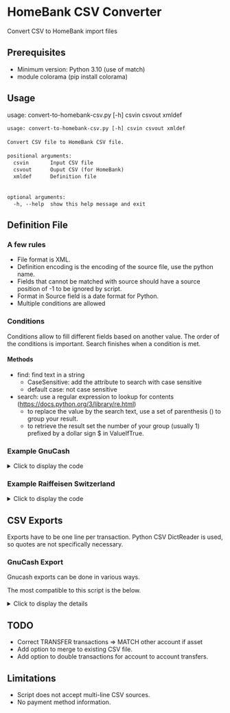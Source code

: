 # HomeBank CSV Converter
Convert CSV to HomeBank import files

## Prerequisites
- Minimum version: Python 3.10 (use of match)
- module colorama (pip install colorama)

## Usage
usage: convert-to-homebank-csv.py [-h] csvin csvout xmldef

```
usage: convert-to-homebank-csv.py [-h] csvin csvout xmldef

Convert CSV file to HomeBank CSV file.

positional arguments:
  csvin       Input CSV file
  csvout      Ouput CSV (for HomeBank)
  xmldef      Definition file


optional arguments:
  -h, --help  show this help message and exit
```

## Definition File

### A few rules
- File format is XML.
- Definition encoding is the encoding of the source file, use the python name.
- Fields that cannot be matched with source should have a source position of -1 to be ignored by script.
- Format in Source field is a date format for Python.
- Multiple conditions are allowed

### Conditions
Conditions allow to fill different fields based on another value.
The order of the conditions is important. Search finishes when a condition is met.

#### Methods
- find: find text in a string
   - CaseSensitive: add the attribute to search with case sensitive
   - default case: not case sensitive
- search: use a regular expression to lookup for contents (https://docs.python.org/3/library/re.html)
   - to replace the value by the search text, use a set of parenthesis () to group your result.
   - to retrieve the result set the number of your group (usually 1) prefixed by a dollar sign $ in ValueIfTrue.

### Example GnuCash
<details>
<summary>Click to display the code</summary>

```xml
<?xml version="1.0" ?>
<Definition Name="Gnucash CHF">
    <CsvDefinitions Delimiter=";" HeaderLineCount="1" Encoding="utf8" />
    <Fields>
        <Field>
            <HomeBank Position="0" Name="date" />
            <Source Position="0" Name="Date" Format="%d.%m.%Y" />
        </Field>
        <Field>
            <HomeBank Position="1" Name="payment" />
            <Source Position="4" Name="Full Category Path" />
            <Condition Method="find" ValueIfTrue="9" ValueIfFalse="3" Test="Assets:Current Assets:Bank Accounts" />
        </Field>
        <Field>
            <HomeBank Position="2" Name="info" />
            <Source Position="-1" Name="N/A" />
        </Field>
        <Field>
            <HomeBank Position="3" Name="payee" />
            <Source Position="-1" Name="N/A" />
        </Field>
        <Field>
            <HomeBank Position="4" Name="memo" />
            <Source Position="3" Name="Description" />
        </Field>
        <Field>
            <HomeBank Position="5" Name="amount" />
            <Source Position="7" Name="Amount Num." />
        </Field>
        <Field>
            <HomeBank Position="6" Name="category" />
            <Source Position="3" Name="Description" />
            <Condition Method="find" Test="Donation" ValueIfTrue="Charitable Donations" ValueIfFalse="" />
            <Condition Method="find" Test="Marché" ValueIfTrue="Food" ValueIfFalse="" />
            <Condition Method="find" Test="Lessive" ValueIfTrue="Housold:Laundry" ValueIfFalse="" />
        </Field>
        <Field>
            <HomeBank Position="7" Name="tags" />
            <Source Position="3" Name="Description" />
            <Condition Method="find" Test="Marché" ValueIfTrue="Food Market" ValueIfFalse="" />
            <Condition Method="find" Test="Coop" ValueIfTrue="Supermarket" ValueIfFalse="" />
            <Condition Method="find" Test="Migros" ValueIfTrue="Supermarket" ValueIfFalse="" />
            <Condition Method="find" Test="Denner" ValueIfTrue="Supermarket" ValueIfFalse="" />
        </Field>
    </Fields>
</Definition>
```
</details>

### Example Raiffeisen Switzerland
<details>
<summary>Click to display the code</summary>

```xml
<?xml version="1.0" ?>
<Definition Name="Raiffeisen">
    <CsvDefinitions Delimiter=";" HeaderLineCount="1" Encoding="latin1" />
    <Fields>
        <Field>
            <HomeBank Position="0" Name="date" />
            <Source Position="5" Name="Valuta Date" Format="%d-%m-%Y" />
        </Field>
        <Field>
            <HomeBank Position="1" Name="payment" />
            <Source Position="2" Name="Text" />
            <Condition Method="find" ValueIfTrue="4" ValueIfFalse="0" Test="transfert de compte à compte" />
            <Condition Method="find" ValueIfTrue="6" ValueIfFalse="0" Test="Achat" />
            <Condition Method="find" ValueIfTrue="7" ValueIfFalse="0" Test="E-banking Ordre permanent" />
            <Condition Method="find" ValueIfTrue="8" ValueIfFalse="0" Test="E-banking Ordre (eBill)" />
        </Field>
        <Field>
            <HomeBank Position="2" Name="info" />
            <Source Position="-1" Name="N/A" />
        </Field>
        <Field>
            <HomeBank Position="3" Name="payee" />
            <Source Position="-1" Name="N/A" />
        </Field>
        <Field>
            <HomeBank Position="4" Name="memo" />
            <Source Position="2" Name="Text" />
        </Field>
        <Field>
            <HomeBank Position="5" Name="amount" />
            <Source Position="3" Name="Credit/Debit Amount" />
        </Field>
        <Field>
            <HomeBank Position="6" Name="category" />
            <Source Position="-1" Name="N/A" />
        </Field>
        <Field>
            <HomeBank Position="7" Name="tags" />
            <Source Position="-1" Name="N/A" />
        </Field>
    </Fields>
</Definition>
```
</details>

## CSV Exports
Exports have to be one line per transaction.
Python CSV DictReader is used, so quotes are not specifically necessary.

### GnuCash Export

Gnucash exports can be done in various ways.

The most compatible to this script is the below.

<details>
<summary>Click to display the details</summary>
- File > Export > Export Transactions to CSV
- Choose Export Settings:
   - Options: Simple layout - mandatory
   - Separators: Semicolon (;) - optional
- Select the account
- Select the date range

![Export Settings](/doc/gnucash-exportsettings.png)
![Export Settings](/doc/gnucash-daterange.png)
</details>

## TODO

- Correct TRANSFER transactions => MATCH other account if asset
- Add option to merge to existing CSV file.
- Add option to double transactions for account to account transfers.

## Limitations

- Script does not accept multi-line CSV sources.
- No payment method information.
